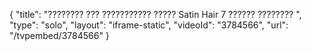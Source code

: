 {
    "title": "???????? ??? ??????????? ????? Satin Hair 7 ?????? ???????? ",
    "type": "solo",
    "layout": "iframe-static",
    "videoId": "3784566",
    "url": "\/tvpembed\/3784566"
}